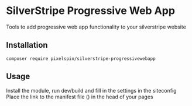 # SilverStripe Progressive Web App

Tools to add progressive web app functionality to your silverstripe website

## Installation
```
composer require pixelspin/silverstripe-progressivewebapp
```

## Usage
Install the module, run dev/build and fill in the settings in the siteconfig
Place the link to the manifest file (<link rel="manifest" href="{$BaseHref}manifest.json">) in the head of your pages